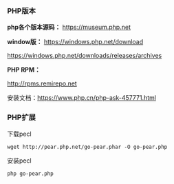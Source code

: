 ### PHP版本

**php各个版本源码：**
https://museum.php.net



**window版：**
https://windows.php.net/download

https://windows.php.net/downloads/releases/archives



**PHP RPM：**

http://rpms.remirepo.net

安装文档：https://www.php.cn/php-ask-457771.html



### PHP扩展

下载pecl

```
wget http://pear.php.net/go-pear.phar -O go-pear.php
```

安装pecl

```
php go-pear.php
```

